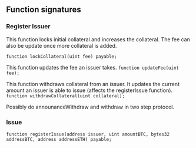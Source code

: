 ## Function signatures

### Register Issuer

This function locks initial collateral and increases the collateral. The fee can also be update once more collateral is added.

`function lockCollateral(uint fee) payable;`

This function updates the fee an issuer takes.
`function updateFee(uint fee);`

This function withdraws collateral from an issuer. It updates the current amount an issuer is able to issue (affects the registerIssue function).
`function withdrawCollateral(uint collateral);`

Possibly do announanceWithdraw and withdraw in two step protocol.

### Issue
`function registerIssue(address issuer, uint amountBTC, bytes32 addressBTC, address addressETH) payable;`